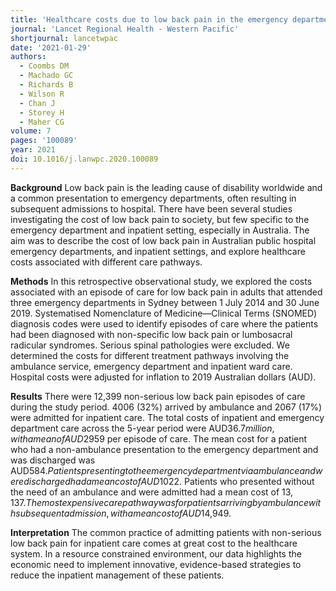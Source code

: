 ```yaml
---
title: 'Healthcare costs due to low back pain in the emergency department and inpatient setting in Sydney, Australia'
journal: 'Lancet Regional Health - Western Pacific'
shortjournal: lancetwpac
date: '2021-01-29'
authors:
  - Coombs DM
  - Machado GC
  - Richards B
  - Wilson R
  - Chan J
  - Storey H
  - Maher CG
volume: 7
pages: '100089'
year: 2021
doi: 10.1016/j.lanwpc.2020.100089
---
```

**Background**
Low back pain is the leading cause of disability worldwide and a common presentation to emergency departments, often resulting in subsequent admissions to hospital. There have been several studies investigating the cost of low back pain to society, but few specific to the emergency department and inpatient setting, especially in Australia. The aim was to describe the cost of low back pain in Australian public hospital emergency departments, and inpatient settings, and explore healthcare costs associated with different care pathways.

**Methods**
In this retrospective observational study, we explored the costs associated with an episode of care for low back pain in adults that attended three emergency departments in Sydney between 1 July 2014 and 30 June 2019. Systematised Nomenclature of Medicine—Clinical Terms (SNOMED) diagnosis codes were used to identify episodes of care where the patients had been diagnosed with non-specific low back pain or lumbosacral radicular syndromes. Serious spinal pathologies were excluded. We determined the costs for different treatment pathways involving the ambulance service, emergency department and inpatient ward care. Hospital costs were adjusted for inflation to 2019 Australian dollars (AUD).

**Results**
There were 12,399 non-serious low back pain episodes of care during the study period. 4006 (32%) arrived by ambulance and 2067 (17%) were admitted for inpatient care. The total costs of inpatient and emergency department care across the 5-year period were AUD$36.7 million, with a mean of AUD$2959 per episode of care. The mean cost for a patient who had a non-ambulance presentation to the emergency department and was discharged was AUD$584. Patients presenting to the emergency department via ambulance and were discharged had a mean cost of AUD$1022. Patients who presented without the need of an ambulance and were admitted had a mean cost of $13,137. The most expensive care pathway was for patients arriving by ambulance with subsequent admission, with a mean cost of AUD$14,949.

**Interpretation**
The common practice of admitting patients with non-serious low back pain for inpatient care comes at great cost to the healthcare system. In a resource constrained environment, our data highlights the economic need to implement innovative, evidence-based strategies to reduce the inpatient management of these patients.
